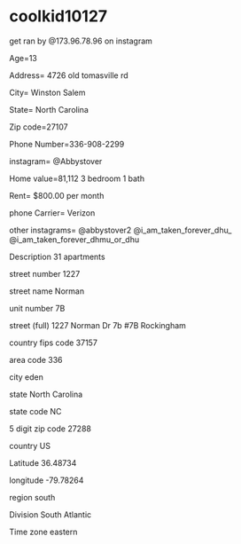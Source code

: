 # coolkid10127
get ran by @173.96.78.96 on instagram  

Age=13  

Address= 4726 old tomasville rd 

City= Winston Salem 

State= North Carolina  

Zip code=27107 

Phone Number=336-908-2299 

instagram= @Abbystover 

Home value=81,112 3 bedroom 1 bath 

Rent= $800.00 per month 

phone Carrier= Verizon

other instagrams= @abbystover2 @i_am_taken_forever_dhu_  @i_am_taken_forever_dhmu_or_dhu

Description 31 apartments

street number 1227

street name Norman

unit number 7B

street (full) 1227 Norman Dr 7b #7B Rockingham

country fips code 37157

area code 336

city eden 

state North Carolina 

state code NC 

5 digit zip code 27288

country US 

Latitude 36.48734

longitude -79.78264

region south 

Division South Atlantic 

Time zone eastern 
